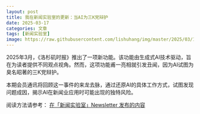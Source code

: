 ```yaml
---
layout: post
title: 我在新闻实验室的更新：当AI为三K党辩护
date: 2025-03-17
categories: 文章
tags: [新闻实验室]
image: https://raw.githubusercontent.com/lishuhang/img/master/2025/03/17/00.jpg
---
```


2025年3月，《洛杉矶时报》推出了一项新功能。该功能由生成式AI技术驱动，旨在为读者提供不同观点视角。然而，这项功能甫一亮相就引发丑闻，因为AI试图为臭名昭著的三K党辩护。

本期会员通讯将回顾这一事件的来龙去脉，通过还原AI的具体工作方式，试图发现问题成因，揭示AI在新闻业应用时可能出现的独特风险。

阅读方法请参考： [在「新闻实验室」Newsletter 发布的内容](https://mp.weixin.qq.com/s?__biz=MjM5Mjg1ODIxMQ==&mid=2650663077&idx=1&sn=73fda2d6e631686a901b6ae9caf45b69&scene=142#wechat_redirect)